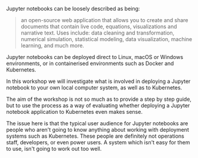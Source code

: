 Jupyter notebooks can be loosely described as being:

> an open-source web application that allows you to create and share documents that contain live code, equations, visualizations and narrative text. Uses include: data cleaning and transformation, numerical simulation, statistical modeling, data visualization, machine learning, and much more.

Jupyter notebooks can be deployed direct to Linux, macOS or Windows environments, or in containerised environments such as Docker and Kubernetes.

In this workshop we will investigate what is involved in deploying a Jupyter notebook to your own local computer system, as well as to Kubernetes.

The aim of the workshop is not so much as to provide a step by step guide, but to use the process as a way of evaluating whether deploying a Jupyter notebook application to Kubernetes even makes sense.

The issue here is that the typical user audience for Jupyter notebooks are people who aren't going to know anything about working with deployment systems such as Kubernetes. These people are definitely not operations staff, developers, or even power users. A system which isn't easy for them to use, isn't going to work out too well.
